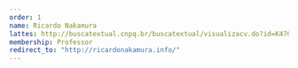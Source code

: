 ```yaml
---
order: 1
name: Ricardo Nakamura
lattes: http://buscatextual.cnpq.br/buscatextual/visualizacv.do?id=K4700267E4
membership: Professor
redirect_to: "http://ricardonakamura.info/"
---
```


